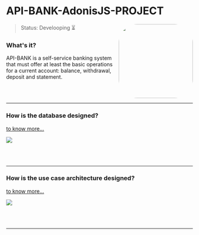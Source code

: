 
# API-BANK-AdonisJS-PROJECT
<img height="200em" style="border-radius:50px;" align="right" src="https://media.giphy.com/media/XQKBuQmfjt1xm/giphy.gif" >

> Status: Develooping ⏳</br>

### What's it?

API-BANK is a self-service banking system that must offer at least the basic operations for a current account: balance, withdrawal, deposit and statement.

</br></br>
<hr>

### How is the database designed?

 <a href="https://dbdiagram.io/d/636e47acc9abfc611171f87a" >to know more...</a>

<img align="center" src="https://user-images.githubusercontent.com/88001551/203871465-defb010e-3c7e-4d48-bc11-36978565079d.png" >

</br></br>
<hr>

### How is the use case architecture designed?

<a href="https://miro.com/app/board/uXjVPFofpSU=/" >to know more...</a>

<img align="center" src="https://user-images.githubusercontent.com/88001551/203874047-ee73ccc2-76ea-4d56-bdfc-e2a33667ef44.png" >

</br></br>
<hr>


